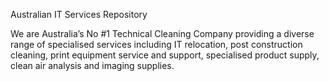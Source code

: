 Australian IT Services Repository

We are Australia’s No #1 Technical Cleaning Company providing a diverse range of specialised services including IT relocation, post construction cleaning, print equipment service and support, specialised product supply, clean air analysis and imaging supplies.
